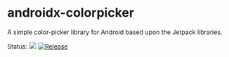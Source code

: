 # androidx-colorpicker
A simple color-picker library for Android based upon the Jetpack libraries.

Status: [![](https://jitci.com/gh/syslogic/androidx-colorpicker/svg)](https://jitci.com/gh/syslogic/androidx-colorpicker) [![Release](https://jitpack.io/v/syslogic/androidx-colorpicker.svg)](https://jitpack.io/#syslogic/androidx-colorpicker)
